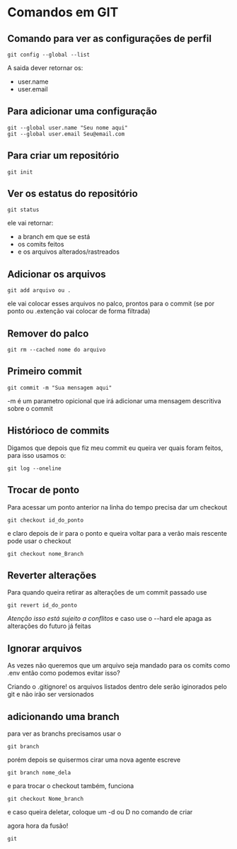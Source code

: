 # Comandos em GIT
## Comando para ver as configurações de perfil 

    git config --global --list

A saida dever retornar os:

- user.name 
- user.email
  
## Para adicionar uma configuração

    git --global user.name "Seu nome aqui"
    git --global user.email Seu@email.com

## Para criar um repositório 

    git init

## Ver os estatus do repositório

    git status 

ele vai retornar: 

- a branch em que se está 
- os comits feitos 
- e os arquivos alterados/rastreados
## Adicionar os arquivos 

    git add arquivo ou .

ele vai colocar esses arquivos no palco, prontos para o commit (se por ponto ou .extenção vai colocar de forma filtrada)

## Remover do palco 

    git rm --cached nome do arquivo

## Primeiro commit 

    git commit -m "Sua mensagem aqui"

-m é um parametro opicional que irá adicionar uma mensagem descritiva sobre o commit

## Histórioco de commits 

Digamos que depois que fiz meu commit eu queira ver quais foram feitos, para isso usamos o:

    git log --oneline

## Trocar de ponto 

Para acessar um ponto anterior na linha do tempo precisa dar um checkout 

    git checkout id_do_ponto

e claro depois de ir para o ponto e queira voltar para a verão mais rescente pode usar o checkout 

    git checkout nome_Branch

## Reverter alterações 

Para quando queira retirar as alterações de um commit passado use 

    git revert id_do_ponto

*Atenção isso está sujeito a conflitos* e caso use o --hard ele apaga as alterações do futuro já feitas 

## Ignorar arquivos 

As vezes não queremos que um arquivo seja mandado para os comits como .env então como podemos evitar isso? 

Criando o .gitignore! os arquivos listados dentro dele serão iginorados pelo git e não irão ser versionados 

## adicionando uma branch 

para ver as branchs precisamos usar o 

    git branch 

porém depois se quisermos cirar uma nova agente escreve 

    git branch nome_dela

e para trocar o checkout também, funciona 

    git checkout Nome_branch


e caso queira deletar, coloque um -d ou D no comando de criar 

agora hora da fusão! 

    git 